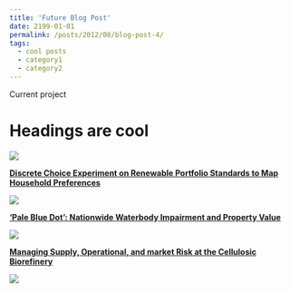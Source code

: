 ```yaml
---
title: 'Future Blog Post'
date: 2199-01-01
permalink: /posts/2012/08/blog-post-4/
tags:
  - cool posts
  - category1
  - category2
---
```

Current project

Headings are cool
======
[![](https://lh5.googleusercontent.com/hI2wFTjEFwwFqKNvthQ3_R8iATRbYADdp0J9yywOx6t9bRTYcfs9QPjYj_ObTu0VFSKJ_Nn0WE-QHW5XwkEKkVcDTdYWdnlOlPOpcMQyCVvRanDE=w1280)](/view/saleheconlab/jmp?authuser=0)

[**Discrete Choice Experiment on Renewable Portfolio Standards to Map Household Preferences**](/view/saleheconlab/jmp?authuser=0)

![](https://lh4.googleusercontent.com/Iz92_McIN5UkWdo9aLQpnTfuc-eYE65hSms_wdB4QPfajsey0JTDJIA1Y4zW6twD6wke55BhfZhHMxrJrfKhfHvkcgwz5nah-1Q0ZyfnpVGuz2psv1n7sr160rd7r3VSOQ=w1280)

[**‘Pale Blue Dot’: Nationwide Waterbody Impairment and Property Value**](https://drive.google.com/file/d/11NPXzSBrv3nQDShWxjn6lhLSDAEXhTit)

[![](https://lh5.googleusercontent.com/RRYcu2ltsel6ja14Zh5aZSzpJtlInA_CAetY6II1aklA2BBVa25nP-TTpl1dmjxiMT1AuYSA6BnhWLcPpngVgTXPT7jh0JM0Z4GNN-na4AapKY4e=w1280)](/view/saleheconlab/br-risk?authuser=0)

[**Managing Supply, Operational, and market Risk at the Cellulosic Biorefinery**](/view/saleheconlab/br-risk?authuser=0)

[![](https://lh6.googleusercontent.com/mYOXeYUrMJtZ5AKIRmSV3OLZwo2Cm12eKXDTW1t8oDO3G62KCZsq3fjW16eeLmIKxj28PMY1EVZvIfO2dmP3Ol6sd_Q-rbz_IOwdbWWLwhRbszSI=w1280)](/view/saleheconlab/abstracts?authuser=0)

